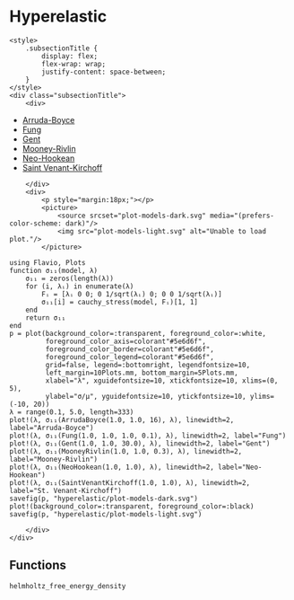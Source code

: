 # Hyperelastic

```@raw html
<style>
    .subsectionTitle {
        display: flex;
        flex-wrap: wrap;
        justify-content: space-between;
    }
</style>
<div class="subsectionTitle">
    <div>
```

* [Arruda-Boyce](hyperelastic/arruda_boyce.md)
* [Fung](hyperelastic/fung.md)
* [Gent](hyperelastic/gent.md)
* [Mooney-Rivlin](hyperelastic/mooney_rivlin.md)
* [Neo-Hookean](hyperelastic/neo_hookean.md)
* [Saint Venant-Kirchoff](hyperelastic/saint_venant_kirchoff.md)

```@raw html
    </div>
    <div>
        <p style="margin:18px;"></p>
        <picture>
            <source srcset="plot-models-dark.svg" media="(prefers-color-scheme: dark)"/>
            <img src="plot-models-light.svg" alt="Unable to load plot."/>
        </picture>
```

```@setup
using Flavio, Plots
function σ₁₁(model, λ)
    σ₁₁ = zeros(length(λ))
    for (i, λᵢ) in enumerate(λ)
        Fᵢ = [λᵢ 0 0; 0 1/sqrt(λᵢ) 0; 0 0 1/sqrt(λᵢ)]
        σ₁₁[i] = cauchy_stress(model, Fᵢ)[1, 1]
    end
    return σ₁₁
end
p = plot(background_color=:transparent, foreground_color=:white,
         foreground_color_axis=colorant"#5e6d6f",
         foreground_color_border=colorant"#5e6d6f",
         foreground_color_legend=colorant"#5e6d6f",
         grid=false, legend=:bottomright, legendfontsize=10,
         left_margin=10Plots.mm, bottom_margin=5Plots.mm,
         xlabel="λ", xguidefontsize=10, xtickfontsize=10, xlims=(0, 5),
         ylabel="σ/μ", yguidefontsize=10, ytickfontsize=10, ylims=(-10, 20))
λ = range(0.1, 5.0, length=333)
plot!(λ, σ₁₁(ArrudaBoyce(1.0, 1.0, 16), λ), linewidth=2, label="Arruda-Boyce")
plot!(λ, σ₁₁(Fung(1.0, 1.0, 1.0, 0.1), λ), linewidth=2, label="Fung")
plot!(λ, σ₁₁(Gent(1.0, 1.0, 30.0), λ), linewidth=2, label="Gent")
plot!(λ, σ₁₁(MooneyRivlin(1.0, 1.0, 0.3), λ), linewidth=2, label="Mooney-Rivlin")
plot!(λ, σ₁₁(NeoHookean(1.0, 1.0), λ), linewidth=2, label="Neo-Hookean")
plot!(λ, σ₁₁(SaintVenantKirchoff(1.0, 1.0), λ), linewidth=2, label="St. Venant-Kirchoff")
savefig(p, "hyperelastic/plot-models-dark.svg")
plot!(background_color=:transparent, foreground_color=:black)
savefig(p, "hyperelastic/plot-models-light.svg")
```

```@raw html
    </div>
</div>
```

## Functions

```@docs
helmholtz_free_energy_density
```
